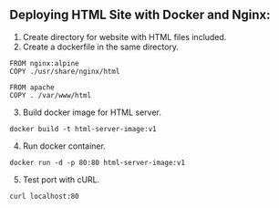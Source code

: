 ## Deploying HTML Site with Docker and Nginx:
1. Create directory for website with HTML files included.
2. Create a dockerfile in the same directory.

``` 
FROM nginx:alpine
COPY ./usr/share/nginx/html

FROM apache
COPY . /var/www/html
```
3. Build docker image for HTML server.

```
docker build -t html-server-image:v1
```

4. Run docker container.

```
docker run -d -p 80:80 html-server-image:v1
```
5. Test port with cURL.

```
curl localhost:80
```
